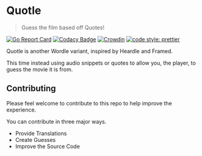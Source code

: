 # Quotle

> Guess the film based off Quotes!

[![Go Report Card](https://goreportcard.com/badge/github.com/confused-Techie/Quotle)](https://goreportcard.com/report/github.com/confused-Techie/Quotle)
[![Codacy Badge](https://app.codacy.com/project/badge/Grade/7df0bea0b9f2422da172090026b4fe74)](https://www.codacy.com/gh/confused-Techie/Quotle/dashboard?utm_source=github.com&utm_medium=referral&utm_content=confused-Techie/Quotle&utm_campaign=Badge_Grade)
[![Crowdin](https://badges.crowdin.net/quotle/localized.svg)](https://crowdin.com/project/quotle)
[![code style: prettier](https://img.shields.io/badge/code_style-prettier-ff69b4.svg?style=flat-square)](https://github.com/prettier/prettier)

Quotle is another Wordle variant, inspired by Heardle and Framed.

This time instead using audio snippets or quotes to allow you, the player, to guess the movie it is from.

## Contributing

Please feel welcome to contribute to this repo to help improve the experience.

You can contribute in three major ways.

- Provide Translations
- Create Guesses
- Improve the Source Code
